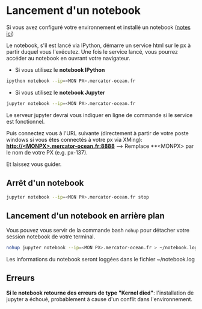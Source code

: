 # Lancement d'un notebook

Si vous avez configuré votre environnement et installé un notebook ([notes ici](https://github.com/mercator-ocean/python-notes/blob/master/README.md#2-configuration-de-lenvironnement))


Le notebook, s'il est lancé via IPython, démarre un service html sur le px à partir duquel vous l'exécutez. Une fois le service lancé, vous pourrez accéder au notebook en ouvrant votre navigateur.

* Si vous utilisez le **notebook IPython**
```sh
ipython notebook --ip=<MON PX>.mercator-ocean.fr
```

* Si vous utilisez le **notebook Jupyter**
```sh
jupyter notebook --ip=<MON PX>.mercator-ocean.fr
```

Le serveur jupyter devrai vous indiquer en ligne de commande si le service est fonctionnel.

Puis connectez vous à l'URL suivante (directement à partir de votre poste windows si vous êtes connectés à votre px via XMing):
[**http://\<MONPX\>.mercator-ocean.fr:8888**](http://MONPX.mercator-ocean.fr:8888) --> Remplace **\<MONPX\> par le nom de votre PX (e.g. px-137).

Et laissez vous guider.

## Arrêt d'un notebook

```sh
jupyter notebook --ip=<MON PX>.mercator-ocean.fr stop
```

## Lancement d'un notebook en arrière plan

Vous pouvez vous servir de la commande bash ```nohup``` pour détacher votre session notebook de votre terminal.

```sh
nohup jupyter notebook --ip=<MON PX>.mercator-ocean.fr > ~/notebook.log
```

Les informations du notebook seront loggées dans le fichier ~/notebook.log

## Erreurs

**Si le notebook retourne des erreurs de type "Kernel died"**: l'installation de jupyter a échoué, probablement à cause d'un conflit dans l'environnement.
